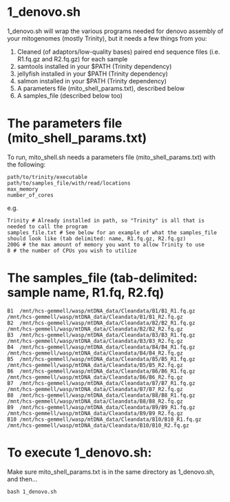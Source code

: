 # 1_denovo.sh
1_denovo.sh will wrap the various programs needed for denovo assembly of your mitogenomes (mostly Trinity), but it needs a few things from you:
1) Cleaned (of adaptors/low-quality bases) paired end sequence files (i.e. R1.fq.gz and R2.fq.gz) for each sample
2) samtools installed in your $PATH (Trinity dependency)
3) jellyfish installed in your $PATH (Trinity dependency)
4) salmon installed in your $PATH (Trinity dependency)
5) A parameters file (mito_shell_params.txt), described below
6) A samples_file (described below too)

# The parameters file (mito_shell_params.txt)
To run, mito_shell.sh needs a parameters file (mito_shell_params.txt) with the following:
```
path/to/trinity/executable
path/to/samples_file/with/read/locations
max_memory
number_of_cores
```
e.g.
```
Trinity # Already installed in path, so "Trinity" is all that is needed to call the program
samples_file.txt # See below for an example of what the samples_file should look like (tab delimited: name, R1.fq.gz, R2.fq.gz)
200G # the max amount of memory you want to allow Trinity to use
8 # the number of CPUs you wish to utilize
```

# The samples_file  (tab-delimited: sample name, R1.fq, R2.fq)
```
B1	/mnt/hcs-gemmell/wasp/mtDNA_data/Cleandata/B1/B1_R1.fq.gz	/mnt/hcs-gemmell/wasp/mtDNA_data/Cleandata/B1/B1_R2.fq.gz
B2	/mnt/hcs-gemmell/wasp/mtDNA_data/Cleandata/B2/B2_R1.fq.gz	/mnt/hcs-gemmell/wasp/mtDNA_data/Cleandata/B2/B2_R2.fq.gz
B3	/mnt/hcs-gemmell/wasp/mtDNA_data/Cleandata/B3/B3_R1.fq.gz	/mnt/hcs-gemmell/wasp/mtDNA_data/Cleandata/B3/B3_R2.fq.gz
B4	/mnt/hcs-gemmell/wasp/mtDNA_data/Cleandata/B4/B4_R1.fq.gz	/mnt/hcs-gemmell/wasp/mtDNA_data/Cleandata/B4/B4_R2.fq.gz
B5	/mnt/hcs-gemmell/wasp/mtDNA_data/Cleandata/B5/B5_R1.fq.gz	/mnt/hcs-gemmell/wasp/mtDNA_data/Cleandata/B5/B5_R2.fq.gz
B6	/mnt/hcs-gemmell/wasp/mtDNA_data/Cleandata/B6/B6_R1.fq.gz	/mnt/hcs-gemmell/wasp/mtDNA_data/Cleandata/B6/B6_R2.fq.gz
B7	/mnt/hcs-gemmell/wasp/mtDNA_data/Cleandata/B7/B7_R1.fq.gz	/mnt/hcs-gemmell/wasp/mtDNA_data/Cleandata/B7/B7_R2.fq.gz
B8	/mnt/hcs-gemmell/wasp/mtDNA_data/Cleandata/B8/B8_R1.fq.gz	/mnt/hcs-gemmell/wasp/mtDNA_data/Cleandata/B8/B8_R2.fq.gz
B9	/mnt/hcs-gemmell/wasp/mtDNA_data/Cleandata/B9/B9_R1.fq.gz	/mnt/hcs-gemmell/wasp/mtDNA_data/Cleandata/B9/B9_R2.fq.gz
B10	/mnt/hcs-gemmell/wasp/mtDNA_data/Cleandata/B10/B10_R1.fq.gz	/mnt/hcs-gemmell/wasp/mtDNA_data/Cleandata/B10/B10_R2.fq.gz
```
# To execute 1_denovo.sh:
Make sure mito_shell_params.txt is in the same directory as 1_denovo.sh, and then...
```
bash 1_denovo.sh
```

